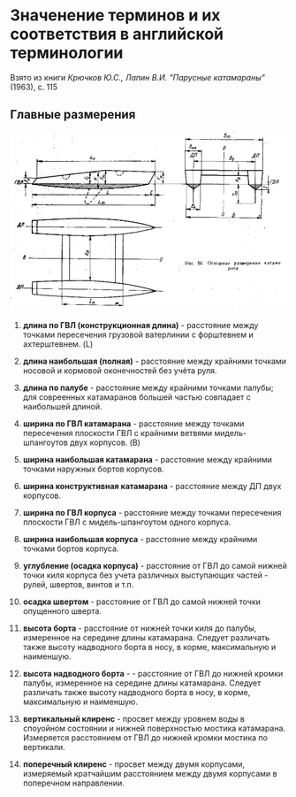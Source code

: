 # Значенение терминов и их соответствия в английской терминологии

Взято из книги *Крючков Ю.С., Лапин В.И. "Парусные катамараны"* (1963), с. 115

## Главные размерения

![alt text](https://github.com/rsviatoshchuk/catamaran-craft/blob/master/sizes.png "Размеры")



1. **длина по ГВЛ (конструкционная длина)** - расстояние между точками пересечения грузовой ватерлинии с форштевнем и ахтерштевнем. (L)

2. **длина наибольшая (полная)** - расстояние между крайними точками носовой и кормовой оконечностей без учёта руля.

3. **длина по палубе** - расстояние между крайними точками палубы; для совреенных катамаранов большей частью совпадает с наибольшей длиной.

4. **ширина по ГВЛ катамарана** - расстояние между точками пересечения плоскости ГВЛ с крайними ветвями мидель-шпангоутов двух корпусов. (B)

5. **ширина наибольшая катамарана** - расстояние между крайними точками наружных бортов корпусов.

6. **ширина конструктивная катамарана** - расстояние между ДП двух корпусов.

7. **ширина по ГВЛ корпуса** - расстояние между точками пересечения плоскости ГВЛ с мидель-шпангоутом одного корпуса.

8. **ширина наибольшая корпуса** - расстояние между крайними точками бортов корпуса.

9. **углубление (осадка корпуса)** - расстояние от ГВЛ до самой нижней точки киля корпуса без учета различных выступающих частей - рулей, швертов, винтов и т.п.

10. **осадка швертом** - расстояние от ГВЛ до самой нижней точки опущенного шверта.

11. **высота борта** - расстояние от нижней точки киля до палубы, измеренное на середине длины катамарана. Следует различать также высоту надводного борта в носу, в корме, максимальную и наименшую.

12. **высота надводного борта** - - расстояние от ГВЛ до нижней кромки палубы, измеренное на середине длины катамарана. Следует различать также высоту надводного борта в носу, в корме, максимальную и наименшую.

13. **вертикальный клиренс** - просвет между уровнем воды в споуойном состоянии и нижней поверхностью мостика катамарана. Измеряется расстоянием от ГВЛ до нижней кромки мостика по вертикали.

14. **поперечный клиренс** - просвет между двумя корпусами, измеряемый кратчайшим расстоянием между двумя корпусами в поперечном  направлении.
